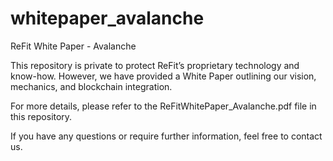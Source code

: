 # whitepaper_avalanche
ReFit White Paper - Avalanche

This repository is private to protect ReFit’s proprietary technology and know-how. However, we have provided a White Paper outlining our vision, mechanics, and blockchain integration.

For more details, please refer to the ReFitWhitePaper_Avalanche.pdf file in this repository.

If you have any questions or require further information, feel free to contact us.
